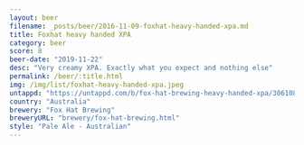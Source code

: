 ```yaml
---
layout: beer
filename: _posts/beer/2016-11-09-foxhat-heavy-handed-xpa.md
title: Foxhat heavy handed XPA
category: beer
score: 8
beer-date: "2019-11-22"
desc: "Very creamy XPA. Exactly what you expect and nothing else"
permalink: /beer/:title.html
img: /img/list/foxhat-heavy-handed-xpa.jpeg
untappd: "https://untappd.com/b/fox-hat-brewing-heavy-handed-xpa/3061082"
country: "Australia"
brewery: "Fox Hat Brewing"
breweryURL: "brewery/fox-hat-brewing.html"
style: "Pale Ale - Australian"
---
```

